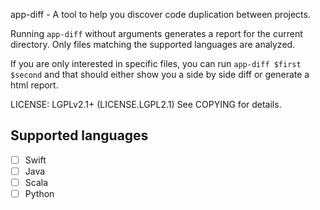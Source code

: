 app-diff - A tool to help you discover code duplication between projects.

Running `app-diff` without arguments generates a report for the current
directory. Only files matching the supported languages are analyzed.

If you are only interested in specific files, you can run `app-diff $first
$second` and that should either show you a side by side diff or generate a html
report.

LICENSE:
        LGPLv2.1+ (LICENSE.LGPL2.1)
        See COPYING for details.

## Supported languages

- [ ] Swift
- [ ] Java
- [ ] Scala
- [ ] Python
